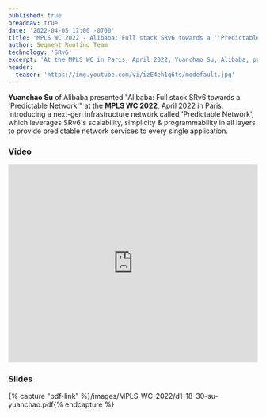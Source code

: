 ```yaml
---
published: true
breadnav: true
date: '2022-04-05 17:00 -0700'
title: 'MPLS WC 2022 - Alibaba: Full stack SRv6 towards a ''Predictable Network'''
author: Segment Routing Team
technology: 'SRv6'
excerpt: 'At the MPLS WC in Paris, April 2022, Yuanchao Su, Alibaba, presented "Alibaba: Full stack SRv6 towards a ''Predictable Network''". Introducing a next-gen infrastructure network called "Predictable Network".'
header:
  teaser: 'https://img.youtube.com/vi/izE4eh1q6ts/mqdefault.jpg'
---
```

**Yuanchao Su** of Alibaba presented "Alibaba: Full stack SRv6 towards a 'Predictable Network'" at the [**MPLS WC 2022**](<https://www.uppersideconferences.com/mpls-sdn-nfv/mplswc_2022_agenda_day_1.html>), April 2022 in Paris.
Introducing a next-gen infrastructure network called 'Predictable Network', which leverages SRv6's scalability, simplicity & programmability in all layers to provide predictable network services to every single application.

### Video

<iframe width="100%" height="400px" src="https://www.youtube.com/embed/izE4eh1q6ts" frameborder="0" allowfullscreen></iframe>

### Slides

{% capture "pdf-link" %}/images/MPLS-WC-2022/d1-18-30-su-yuanchao.pdf{% endcapture %}
<script src="{{ 'assets/js/pdfobject.min.js' | relative_url }}"></script>
<div class="fitvidsignore" id="pdf"></div>
<script>PDFObject.embed(" {{ pdf-link | relative_url }} ", "#pdf", {height: "21.5em", width: "31.3em"});</script>

